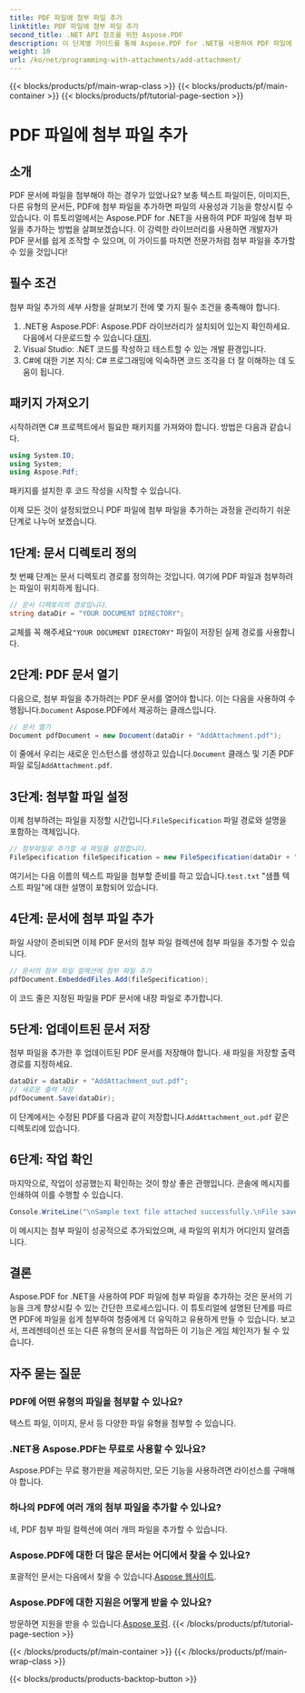 ```yaml
---
title: PDF 파일에 첨부 파일 추가
linktitle: PDF 파일에 첨부 파일 추가
second_title: .NET API 참조를 위한 Aspose.PDF
description: 이 단계별 가이드를 통해 Aspose.PDF for .NET을 사용하여 PDF 파일에 첨부 파일을 추가하는 방법을 알아보세요. 손쉽게 문서를 강화하세요.
weight: 10
url: /ko/net/programming-with-attachments/add-attachment/
---
```


{{< blocks/products/pf/main-wrap-class >}}
{{< blocks/products/pf/main-container >}}
{{< blocks/products/pf/tutorial-page-section >}}

# PDF 파일에 첨부 파일 추가

## 소개

PDF 문서에 파일을 첨부해야 하는 경우가 있었나요? 보충 텍스트 파일이든, 이미지든, 다른 유형의 문서든, PDF에 첨부 파일을 추가하면 파일의 사용성과 기능을 향상시킬 수 있습니다. 이 튜토리얼에서는 Aspose.PDF for .NET을 사용하여 PDF 파일에 첨부 파일을 추가하는 방법을 살펴보겠습니다. 이 강력한 라이브러리를 사용하면 개발자가 PDF 문서를 쉽게 조작할 수 있으며, 이 가이드를 마치면 전문가처럼 첨부 파일을 추가할 수 있을 것입니다!

## 필수 조건

첨부 파일 추가의 세부 사항을 살펴보기 전에 몇 가지 필수 조건을 충족해야 합니다.

1.  .NET용 Aspose.PDF: Aspose.PDF 라이브러리가 설치되어 있는지 확인하세요. 다음에서 다운로드할 수 있습니다.[대지](https://releases.aspose.com/pdf/net/).
2. Visual Studio: .NET 코드를 작성하고 테스트할 수 있는 개발 환경입니다.
3. C#에 대한 기본 지식: C# 프로그래밍에 익숙하면 코드 조각을 더 잘 이해하는 데 도움이 됩니다.

## 패키지 가져오기

시작하려면 C# 프로젝트에서 필요한 패키지를 가져와야 합니다. 방법은 다음과 같습니다.

```csharp
using System.IO;
using System;
using Aspose.Pdf;
```

패키지를 설치한 후 코드 작성을 시작할 수 있습니다.

이제 모든 것이 설정되었으니 PDF 파일에 첨부 파일을 추가하는 과정을 관리하기 쉬운 단계로 나누어 보겠습니다.

## 1단계: 문서 디렉토리 정의

첫 번째 단계는 문서 디렉토리 경로를 정의하는 것입니다. 여기에 PDF 파일과 첨부하려는 파일이 위치하게 됩니다.

```csharp
// 문서 디렉토리의 경로입니다.
string dataDir = "YOUR DOCUMENT DIRECTORY";
```

 교체를 꼭 해주세요`"YOUR DOCUMENT DIRECTORY"` 파일이 저장된 실제 경로를 사용합니다.

## 2단계: PDF 문서 열기

 다음으로, 첨부 파일을 추가하려는 PDF 문서를 열어야 합니다. 이는 다음을 사용하여 수행됩니다.`Document` Aspose.PDF에서 제공하는 클래스입니다.

```csharp
// 문서 열기
Document pdfDocument = new Document(dataDir + "AddAttachment.pdf");
```

 이 줄에서 우리는 새로운 인스턴스를 생성하고 있습니다.`Document` 클래스 및 기존 PDF 파일 로딩`AddAttachment.pdf`.

## 3단계: 첨부할 파일 설정

 이제 첨부하려는 파일을 지정할 시간입니다.`FileSpecification` 파일 경로와 설명을 포함하는 객체입니다.

```csharp
// 첨부파일로 추가할 새 파일을 설정합니다.
FileSpecification fileSpecification = new FileSpecification(dataDir + "test.txt", "Sample text file");
```

 여기서는 다음 이름의 텍스트 파일을 첨부할 준비를 하고 있습니다.`test.txt` "샘플 텍스트 파일"에 대한 설명이 포함되어 있습니다.

## 4단계: 문서에 첨부 파일 추가

파일 사양이 준비되면 이제 PDF 문서의 첨부 파일 컬렉션에 첨부 파일을 추가할 수 있습니다.

```csharp
// 문서의 첨부 파일 컬렉션에 첨부 파일 추가
pdfDocument.EmbeddedFiles.Add(fileSpecification);
```

이 코드 줄은 지정된 파일을 PDF 문서에 내장 파일로 추가합니다.

## 5단계: 업데이트된 문서 저장

첨부 파일을 추가한 후 업데이트된 PDF 문서를 저장해야 합니다. 새 파일을 저장할 출력 경로를 지정하세요.

```csharp
dataDir = dataDir + "AddAttachment_out.pdf";
// 새로운 출력 저장
pdfDocument.Save(dataDir);
```

 이 단계에서는 수정된 PDF를 다음과 같이 저장합니다.`AddAttachment_out.pdf` 같은 디렉토리에 있습니다.

## 6단계: 작업 확인

마지막으로, 작업이 성공했는지 확인하는 것이 항상 좋은 관행입니다. 콘솔에 메시지를 인쇄하여 이를 수행할 수 있습니다.

```csharp
Console.WriteLine("\nSample text file attached successfully.\nFile saved at " + dataDir);
```

이 메시지는 첨부 파일이 성공적으로 추가되었으며, 새 파일의 위치가 어디인지 알려줍니다.

## 결론

Aspose.PDF for .NET을 사용하여 PDF 파일에 첨부 파일을 추가하는 것은 문서의 기능을 크게 향상시킬 수 있는 간단한 프로세스입니다. 이 튜토리얼에 설명된 단계를 따르면 PDF에 파일을 쉽게 첨부하여 청중에게 더 유익하고 유용하게 만들 수 있습니다. 보고서, 프레젠테이션 또는 다른 유형의 문서를 작업하든 이 기능은 게임 체인저가 될 수 있습니다.

## 자주 묻는 질문

### PDF에 어떤 유형의 파일을 첨부할 수 있나요?
텍스트 파일, 이미지, 문서 등 다양한 파일 유형을 첨부할 수 있습니다.

### .NET용 Aspose.PDF는 무료로 사용할 수 있나요?
Aspose.PDF는 무료 평가판을 제공하지만, 모든 기능을 사용하려면 라이선스를 구매해야 합니다.

### 하나의 PDF에 여러 개의 첨부 파일을 추가할 수 있나요?
네, PDF 첨부 파일 컬렉션에 여러 개의 파일을 추가할 수 있습니다.

### Aspose.PDF에 대한 더 많은 문서는 어디에서 찾을 수 있나요?
 포괄적인 문서는 다음에서 찾을 수 있습니다.[Aspose 웹사이트](https://reference.aspose.com/pdf/net/).

### Aspose.PDF에 대한 지원은 어떻게 받을 수 있나요?
 방문하면 지원을 받을 수 있습니다.[Aspose 포럼](https://forum.aspose.com/c/pdf/10).
{{< /blocks/products/pf/tutorial-page-section >}}

{{< /blocks/products/pf/main-container >}}
{{< /blocks/products/pf/main-wrap-class >}}

{{< blocks/products/products-backtop-button >}}
